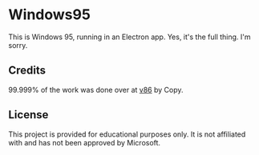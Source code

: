 # Windows95

This is Windows 95, running in an Electron app. Yes, it's the full thing. I'm sorry.

## Credits

99.999% of the work was done over at [v86](https://github.com/copy/v86/) by Copy.

## License

This project is provided for educational purposes only. It is not affiliated with and has
not been approved by Microsoft.
